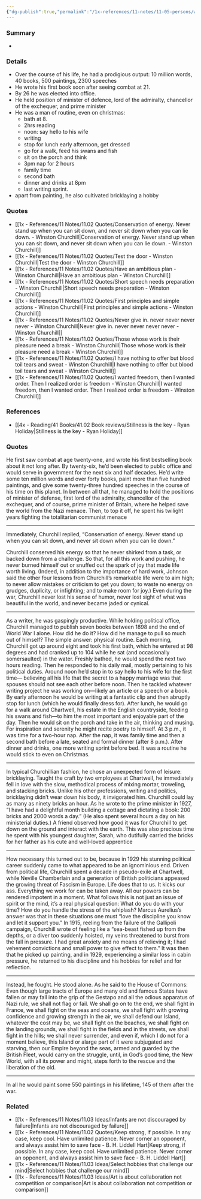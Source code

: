 ```yaml
---
{"dg-publish":true,"permalink":"/1x-references/11-notes/11-05-persons/winston-churchill/","title":"Winston Churchill","created":"2024-03-14T10:09:25.788+03:00","updated":"2024-03-14T15:14:45.980+03:00"}
---
```



### Summary
- 

### Details
- Over the course of his life, he had a prodigious output: 10 million words, 40 books, 500 paintings, 2300 speeches
- He wrote his first book soon after seeing combat at 21.
- By 26 he was elected into office.
- He held position of minister of defence, lord of the admiralty, chancellor of the exchequer, and prime minister
- He was a man of routine, even on christmas:
	- bath at 8. 
	- 2hrs reading
	- noon: say hello to his wife
	- writing
	- stop for lunch early afternoon, get dressed
	- go for a walk, feed his swans and fish
	- sit on the porch and think
	- 3pm nap for 2 hours
	- family time
	- second bath
	- dinner and drinks at 8pm
	- last writing sprint.
- apart from painting, he also cultivated bricklaying a hobby

### Quotes
- [[1x - References/11 Notes/11.02 Quotes/Conservation of energy. Never stand up when you can sit down, and never sit down when you can lie down. - Winston Churchill\|Conservation of energy. Never stand up when you can sit down, and never sit down when you can lie down. - Winston Churchill]]
- [[1x - References/11 Notes/11.02 Quotes/Test the door - Winston Churchill\|Test the door - Winston Churchill]]
- [[1x - References/11 Notes/11.02 Quotes/Have an ambitious plan - Winston Churchill\|Have an ambitious plan - Winston Churchill]]
- [[1x - References/11 Notes/11.02 Quotes/Short speech needs preparation - Winston Churchill\|Short speech needs preparation - Winston Churchill]]
- [[1x - References/11 Notes/11.02 Quotes/First principles and simple actions - Winston Churchill\|First principles and simple actions - Winston Churchill]]
- [[1x - References/11 Notes/11.02 Quotes/Never give in. never never never never - Winston Churchill\|Never give in. never never never never - Winston Churchill]]
- [[1x - References/11 Notes/11.02 Quotes/Those whose work is their pleasure need a break - Winston Churchill\|Those whose work is their pleasure need a break - Winston Churchill]]
- [[1x - References/11 Notes/11.02 Quotes/I have nothing to offer but blood toil tears and sweat - Winston Churchill\|I have nothing to offer but blood toil tears and sweat - Winston Churchill]]
- [[1x - References/11 Notes/11.02 Quotes/I wanted freedom, then I wanted order. Then I realized order is freedom - Winston Churchill\|I wanted freedom, then I wanted order. Then I realized order is freedom - Winston Churchill]]


### References
- [[4x - Reading/41 Books/41.02 Book reviews/Stillness is the key - Ryan Holiday\|Stillness is the key - Ryan Holiday]]

### Quotes
He first saw combat at age twenty-one, and wrote his first bestselling book about it not long after. By twenty-six, he’d been elected to public office and would serve in government for the next six and half decades. He’d write some ten million words and over forty books, paint more than five hundred paintings, and give some twenty-three hundred speeches in the course of his time on this planet. In between all that, he managed to hold the positions of minister of defense, first lord of the admiralty, chancellor of the exchequer, and of course, prime minister of Britain, where he helped save the world from the Nazi menace. Then, to top it off, he spent his twilight years fighting the totalitarian communist menace

---

Immediately, Churchill replied, “Conservation of energy. Never stand up when you can sit down, and never sit down when you can lie down.”

Churchill conserved his energy so that he never shirked from a task, or backed down from a challenge. So that, for all this work and pushing, he never burned himself out or snuffed out the spark of joy that made life worth living. (Indeed, in addition to the importance of hard work, Johnson said the other four lessons from Churchill’s remarkable life were to aim high; to never allow mistakes or criticism to get you down; to waste no energy on grudges, duplicity, or infighting; and to make room for joy.) Even during the war, Churchill never lost his sense of humor, never lost sight of what was beautiful in the world, and never became jaded or cynical.

---

As a writer, he was gaspingly productive. While holding political office, Churchill managed to publish seven books between 1898 and the end of World War I alone. How did he do it? How did he manage to pull so much out of himself? The simple answer: physical routine. Each morning, Churchill got up around eight and took his first bath, which he entered at 98 degrees and had cranked up to 104 while he sat (and occasionally somersaulted) in the water. Freshly bathed, he would spend the next two hours reading. Then he responded to his daily mail, mostly pertaining to his political duties. Around noon he’d stop in to say hello to his wife for the first time— believing all his life that the secret to a happy marriage was that spouses should not see each other before noon. Then he tackled whatever writing project he was working on—likely an article or a speech or a book. By early afternoon he would be writing at a fantastic clip and then abruptly stop for lunch (which he would finally dress for). After lunch, he would go for a walk around Chartwell, his estate in the English countryside, feeding his swans and fish—to him the most important and enjoyable part of the day. Then he would sit on the porch and take in the air, thinking and musing. For inspiration and serenity he might recite poetry to himself. At 3 p.m., it was time for a two-hour nap. After the nap, it was family time and then a second bath before a late, seated and formal dinner (after 8 p.m.). After dinner and drinks, one more writing sprint before bed.
It was a routine he would stick to even on Christmas.

---

In typical Churchillian fashion, he chose an unexpected form of leisure: bricklaying. Taught the craft by two employees at Chartwell, he immediately fell in love with the slow, methodical process of mixing mortar, troweling, and stacking bricks. Unlike his other professions, writing and politics, bricklaying didn’t wear down his body, it invigorated him. Churchill could lay as many as ninety bricks an hour. As he wrote to the prime minister in 1927, “I have had a delightful month building a cottage and dictating a book: 200 bricks and 2000 words a day.” (He also spent several hours a day on his ministerial duties.) A friend observed how good it was for Churchill to get down on the ground and interact with the earth. This was also precious time he spent with his youngest daughter, Sarah, who dutifully carried the bricks for her father as his cute and well-loved apprentice

---

How necessary this turned out to be, because in 1929 his stunning political career suddenly came to what appeared to be an ignominious end. Driven from political life, Churchill spent a decade in pseudo-exile at Chartwell, while Neville Chamberlain and a generation of British politicians appeased the growing threat of Fascism in Europe.
Life does that to us. It kicks our ass. Everything we work for can be taken away. All our powers can be rendered impotent in a moment. What follows this is not just an issue of spirit or the mind, it’s a real physical question: What do you do with your time? How do you handle the stress of the whiplash?
Marcus Aurelius’s answer was that in these situations one must “love the discipline you know and let it support you.” In 1915, reeling from the failure of the Gallipoli campaign, Churchill wrote of feeling like a “sea-beast fished up from the depths, or a diver too suddenly hoisted, my veins threatened to burst from the fall in pressure. I had great anxiety and no means of relieving it; I had vehement convictions and small power to give effect to them.” It was then that he picked up painting, and in 1929, experiencing a similar loss in cabin pressure, he returned to his discipline and his hobbies for relief and for reflection.

 ---

Instead, he fought. He stood alone. As he said to the House of Commons:
Even though large tracts of Europe and many old and famous States have fallen or may fall into the grip of the Gestapo and all the odious apparatus of Nazi rule, we shall not flag or fail. We shall go on to the end, we shall fight in France, we shall fight on the seas and oceans, we shall fight with growing confidence and growing strength in the air, we shall defend our Island, whatever the cost may be, we shall fight on the beaches, we shall fight on the landing grounds, we shall fight in the fields and in the streets, we shall fight in the hills; we shall never surrender, and even if, which I do not for a moment believe, this Island or alarge part of it were subjugated and starving, then our Empire beyond the seas, armed and guarded by the British Fleet, would carry on the struggle, until, in God’s good time, the New World, with all its power and might, steps forth to the rescue and the liberation of the old.

---

In all he would paint some 550 paintings in his lifetime, 145 of them after the war.


### Related
- [[1x - References/11 Notes/11.03 Ideas/Infants are not discouraged by failure\|Infants are not discouraged by failure]]
- [[1x - References/11 Notes/11.02 Quotes/Keep strong, if possible. In any case, keep cool. Have unlimited patience. Never corner an opponent, and always assist him to save face - B. H. Liddell Hart\|Keep strong, if possible. In any case, keep cool. Have unlimited patience. Never corner an opponent, and always assist him to save face - B. H. Liddell Hart]]
- [[1x - References/11 Notes/11.03 Ideas/Select hobbies that challenge our mind\|Select hobbies that challenge our mind]]
- [[1x - References/11 Notes/11.03 Ideas/Art is about collaboration not competition or comparison\|Art is about collaboration not competition or comparison]]